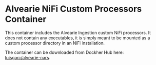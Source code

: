 # Alvearie NiFi Custom Processors Container

This container includes the Alvearie Ingestion custom NiFi processors. It does not contain any executables, it is simply meant to be mounted as a custom processor directory in an NiFi installation.

The container can be downloaded from Dockher Hub here: [luisgarc/alvearie-nars](https://hub.docker.com/repository/docker/luisgarc/alvearie-nars).